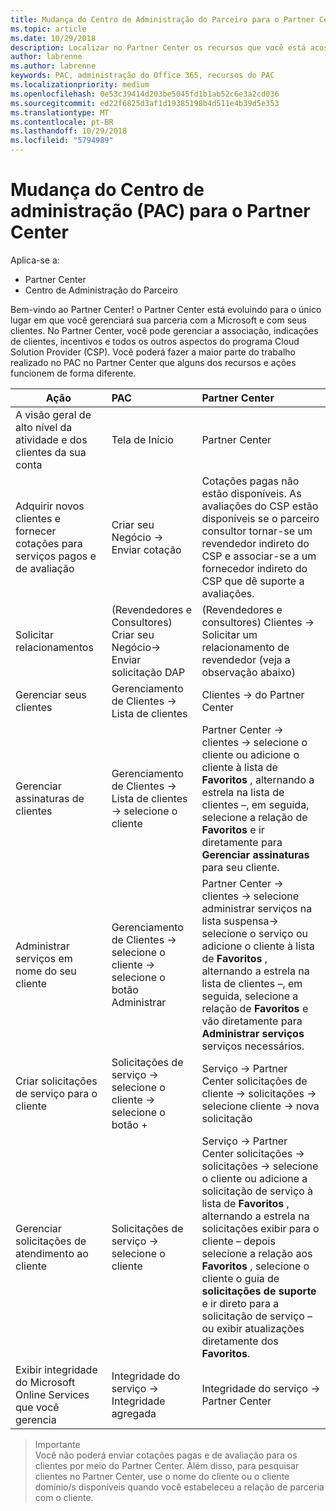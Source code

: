 ```yaml
---
title: Mudança do Centro de Administração do Parceiro para o Partner Center
ms.topic: article
ms.date: 10/29/2018
description: Localizar no Partner Center os recursos que você está acostumado a usar no Centro de Administração do Parceiro
author: labrenne
ms.author: labrenne
keywords: PAC, administração do Office 365, recursos do PAC
ms.localizationpriority: medium
ms.openlocfilehash: 0e53c39414d203be5045fd1b1ab52c6e3a2cd036
ms.sourcegitcommit: ed22f6825d3af1d19385198b4d511e4b39d5e353
ms.translationtype: MT
ms.contentlocale: pt-BR
ms.lasthandoff: 10/29/2018
ms.locfileid: "5794989"
---
```

# <a name="moving-from-partner-admin-center-pac-to-the-partner-center"></a>Mudança do Centro de administração (PAC) para o Partner Center

Aplica-se a:
- Partner Center
- Centro de Administração do Parceiro

Bem-vindo ao Partner Center! o Partner Center está evoluindo para o único lugar em que você gerenciará sua parceria com a Microsoft e com seus clientes. No Partner Center, você pode gerenciar a associação, indicações de clientes, incentivos e todos os outros aspectos do programa Cloud Solution Provider (CSP). Você poderá fazer a maior parte do trabalho realizado no PAC no Partner Center que alguns dos recursos e ações funcionem de forma diferente. 


|**Ação**   |**PAC**   |**Partner Center**   |
|--------------|:--------------|:---------------|
|A visão geral de alto nível da atividade e dos clientes da sua conta|Tela de Início|Partner Center|
|Adquirir novos clientes e fornecer cotações para serviços pagos e de avaliação|Criar seu Negócio -> Enviar cotação|Cotações pagas não estão disponíveis. As avaliações do CSP estão disponíveis se o parceiro consultor tornar-se um revendedor indireto do CSP e associar-se a um fornecedor indireto do CSP que dê suporte a avaliações. |
|Solicitar relacionamentos|(Revendedores e Consultores) Criar seu Negócio-> Enviar solicitação DAP|(Revendedores e consultores) Clientes -> Solicitar um relacionamento de revendedor (veja a observação abaixo)|
|Gerenciar seus clientes|Gerenciamento de Clientes -> Lista de clientes|Clientes -> do Partner Center|
|Gerenciar assinaturas de clientes|Gerenciamento de Clientes -> Lista de clientes -> selecione o cliente|Partner Center -> clientes -> selecione o cliente ou adicione o cliente à lista de **Favoritos** , alternando a estrela na lista de clientes –, em seguida, selecione a relação de **Favoritos** e ir diretamente para **Gerenciar assinaturas** para seu cliente.|
|Administrar serviços em nome do seu cliente|Gerenciamento de Clientes -> selecione o cliente -> selecione o botão Administrar|Partner Center -> clientes -> selecione administrar serviços na lista suspensa-> selecione o serviço ou adicione o cliente à lista de **Favoritos** , alternando a estrela na lista de clientes –, em seguida, selecione a relação de **Favoritos** e vão diretamente para **Administrar serviços** serviços necessários.|
|Criar solicitações de serviço para o cliente|Solicitações de serviço -> selecione o cliente -> selecione o botão + | Serviço -> Partner Center solicitações de cliente -> solicitações -> selecione cliente -> nova solicitação|
|Gerenciar solicitações de atendimento ao cliente| Solicitações de serviço -> selecione o cliente|Serviço -> Partner Center solicitações -> solicitações -> selecione o cliente ou adicione a solicitação de serviço à lista de **Favoritos** , alternando a estrela na solicitações exibir para o cliente – depois selecione a relação aos **Favoritos** , selecione o cliente o guia de **solicitações de suporte** e ir direto para a solicitação de serviço – ou exibir atualizações diretamente dos **Favoritos**.|
|Exibir integridade do Microsoft Online Services que você gerencia|Integridade do serviço -> Integridade agregada|Integridade do serviço -> Partner Center|

>Importante<br>
Você não poderá enviar cotações pagas e de avaliação para os clientes por meio do Partner Center. Além disso, para pesquisar clientes no Partner Center, use o nome do cliente ou o cliente domínio/s disponíveis quando você estabeleceu a relação de parceria com o cliente.